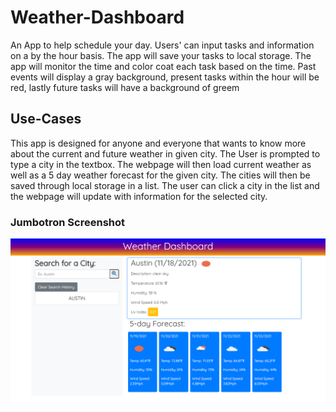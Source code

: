 # Weather-Dashboard 
An App to help schedule your day. Users' can input tasks and information on a by the hour basis. The app will save your tasks to local storage. The app will monitor the time and color coat each task based on the time. Past events will display a gray background, present tasks within the hour will be red, lastly future tasks will have a background of greem

## Use-Cases
This app is designed for anyone and everyone that wants to know more about the current and future weather in given city. The User is prompted to type a city in the textbox. The webpage will then load current weather as well as a 5 day weather forecast for the given city. The cities will then be saved through local storage in a list. The user can click a city in the list and the webpage will update with information for the selected city. 


### Jumbotron Screenshot 
![Weather Dashbaord](./assets/images/hero-page-image.png?raw=true "Weather landing page image")



